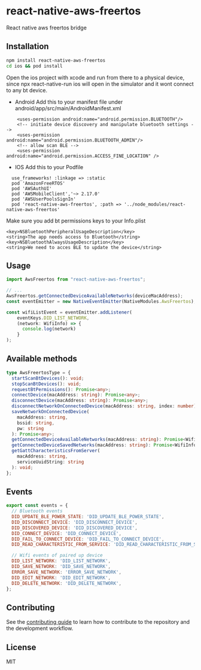 # react-native-aws-freertos

React native aws freertos bridge

## Installation

```sh
npm install react-native-aws-freertos
cd ios && pod install
```
Open the ios project with xcode and run from there to a physical device, since npx react-native-run ios will open in the simulator and it wont connect to any bt device.

- Android
Add this to your manifest file under android/app/src/main/AndroidManifest.xml
```
    <uses-permission android:name="android.permission.BLUETOOTH"/>
    <!-- initiate device discovery and manipulate bluetooth settings -->
    <uses-permission android:name="android.permission.BLUETOOTH_ADMIN"/>
    <!-- allow scan BLE -->
    <uses-permission android:name="android.permission.ACCESS_FINE_LOCATION" />
```

- IOS
Add this to your Podfile
```
  use_frameworks! :linkage => :static
  pod 'AmazonFreeRTOS'
  pod 'AWSAuthUI'
  pod 'AWSMobileClient','~> 2.17.0'
  pod 'AWSUserPoolsSignIn'
  pod 'react-native-aws-freertos', :path => '../node_modules/react-native-aws-freertos'
```

Make sure you add bt permissions keys to your Info.plist

	<key>NSBluetoothPeripheralUsageDescription</key>
	<string>The app needs access to Bluetooth</string>
	<key>NSBluetoothAlwaysUsageDescription</key>
	<string>We need to acces BLE to update the device</string>
  
## Usage

```js
import AwsFreertos from "react-native-aws-freertos";

// ...
AwsFreertos.getConnectedDeviceAvailableNetworks(deviceMacAddress);
const eventEmitter = new NativeEventEmitter(NativeModules.AwsFreertos);

const wifiListEvent = eventEmitter.addListener(
    eventKeys.DID_LIST_NETWORK,
    (network: WifiInfo) => {
      console.log(network)
    }
);
```

## Available methods
```ts
type AwsFreertosType = {
  startScanBtDevices(): void;
  stopScanBtDevices(): void;
  requestBtPermissions(): Promise<any>;
  connectDevice(macAddress: string): Promise<any>;
  disconnectDevice(macAddress: string): Promise<any>;
  disconnectNetworkOnConnectedDevice(macAddress: string, index: number): Promise<any>;
  saveNetworkOnConnectedDevice(
    macAddress: string,
    bssid: string,
    pw: string
  ): Promise<any>;
  getConnectedDeviceAvailableNetworks(macAddress: string): Promise<WifiInfo[]>;
  getConnectedDeviceSavedNetworks(macAddress: string): Promise<WifiInfo[]>;
  getGattCharacteristicsFromServer(
    macAddress: string,
    serviceUuidString: string
  ): void;
};
```

## Events
```js
export const events = {
  // Bluetooth events
  DID_UPDATE_BLE_POWER_STATE: 'DID_UPDATE_BLE_POWER_STATE',
  DID_DISCONNECT_DEVICE: 'DID_DISCONNECT_DEVICE',
  DID_DISCOVERED_DEVICE: 'DID_DISCOVERED_DEVICE',
  DID_CONNECT_DEVICE: 'DID_CONNECT_DEVICE',
  DID_FAIL_TO_CONNECT_DEVICE: 'DID_FAIL_TO_CONNECT_DEVICE',
  DID_READ_CHARACTERISTIC_FROM_SERVICE: 'DID_READ_CHARACTERISTIC_FROM_SERVICE',

  // Wifi events of paired up device
  DID_LIST_NETWORK: 'DID_LIST_NETWORK',
  DID_SAVE_NETWORK: 'DID_SAVE_NETWORK',
  ERROR_SAVE_NETWORK: 'ERROR_SAVE_NETWORK',
  DID_EDIT_NETWORK: 'DID_EDIT_NETWORK',
  DID_DELETE_NETWORK: 'DID_DELETE_NETWORK',
};
```

## Contributing

See the [contributing guide](CONTRIBUTING.md) to learn how to contribute to the repository and the development workflow.

## License

MIT
